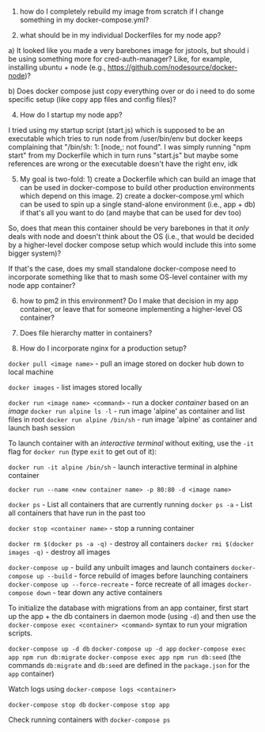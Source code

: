 1. how do I completely rebuild my image from scratch if I change something in my
docker-compose.yml?

2. what should be in my individual Dockerfiles for my node app?

a) It looked like you made a very barebones image for jstools, but should i be
using something more for cred-auth-manager? Like, for example, installing ubuntu +
node (e.g., https://github.com/nodesource/docker-node)?

b) Does docker compose just copy everything over or do i need to do some
specific setup (like copy app files and config files)?

4. How do I startup my node app?

I tried using my startup script (start.js) which is supposed to be an executable
which tries to run node from /user/bin/env but docker keeps complaining that
"/bin/sh: 1: [node,: not found". I was simply running "npm start" from my
Dockerfile which in turn runs "start.js" but maybe some references are wrong or
the executable doesn't have the right env, idk

5. My goal is two-fold: 1) create a Dockerfile which can build an image that can
be used in docker-compose to build other production environments which depend on
this image. 2) create a docker-compose.yml which can be used to spin up a single
stand-alone environment (i.e., app + db) if that's all you want to do (and maybe
that can be used for dev too)

So, does that mean this container should be very barebones in that it *only*
deals with node and doesn't think about the OS (i.e., that would be decided by a
higher-level docker compose setup which would include this into some bigger
system)?

If that's the case, does my small standalone docker-compose need to incorporate
something like that to mash some OS-level container with my node app container?

6. how to pm2 in this environment? Do I make that decision in my app container,
or leave that for someone implementing a higher-level OS container?

7. Does file hierarchy matter in containers?

8. How do I incorporate nginx for a production setup?


`docker pull <image name>` - pull an image stored on docker hub down to local machine

`docker images` - list images stored locally

`docker run <image name> <command>` - run a docker *container* based on an *image*
`docker run alpine ls -l` - run image 'alpine' as container and list files in root
`docker run alpine /bin/sh` - run image 'alpine' as container and launch bash session

To launch container with an *interactive terminal* without exiting, use the
`-it` flag for `docker run` (type `exit` to get out of it):

`docker run -it alpine /bin/sh` - launch interactive terminal in alphine container

`docker run --name <new container name> -p 80:80 -d <image name>`

`docker ps` - List all containers that are currently running
`docker ps -a` - List all containers that have run in the past too

`docker stop <container name>` - stop a running container

`docker rm $(docker ps -a -q)` - destroy all containers
`docker rmi $(docker images -q)` - destroy all images

`docker-compose up` - build any unbuilt images and launch containers
`docker-compose up --build` - force rebuild of images before launching containers
`docker-compose up --force-recreate` - force recreate of all images
`docker-compose down` - tear down any active containers


To initialize the database with migrations from an app container, first start
up the app + the db containers in daemon mode (using `-d`) and then use the
`docker-compose exec <container> <command>` syntax to run your migration scripts.

`docker-compose up -d db`
`docker-compose up -d app`
`docker-compose exec app npm run db:migrate`
`docker-compose exec app npm run db:seed`
(the commands `db:migrate` and `db:seed` are defined in the `package.json` for
the `app` container)

Watch logs using `docker-compose logs <container>`

`docker-compose stop db`
`docker-compose stop app`

Check running containers with `docker-compose ps`
